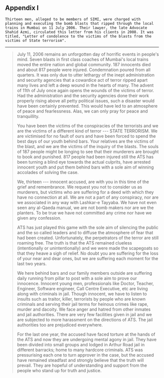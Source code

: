 ## Appendix I

`Thirteen men, alleged to be members of SIMI, were charged with planning and executing the bomb blasts that ripped through the local trains in Mumbai on 11 July 2006. Their lawyer, the late Advocate Shahid Azmi, circulated this letter from his clients in 2008. It was titled, "Letter of condolence to the victims of the blasts from the victims of State terrorism".`

----

>July 11, 2006 remains an unforgotten day of horrific events in people's mind. Seven blasts in first class coaches of Mumbai's local trains moved the entire nation and global community. 187 innocents died and about 817 people were injured. Condemnation poured from all quarters. It was only due to utter lethargy of the inept administration and security agencies that a cowardice act of terror ripped apart many lives and left a deep wound in the hearts of many. The advent of 11th of July once again opens the wounds of the victims of terror. Had the administration and the security agencies done their work properly rising above all petty political issues, such a disaster would have been certainly prevented. This would have led to an atmosphere of peace and fearlessness. Alas, we can only pray for peace and tranquillity.
>
>You have been the victims of the conspiracies of the terrorists and we are the victims of a different kind of terror --- STATE TERRORISM. We are victimised for no fault of ours and have been forced to spend the best days of our youth behind bars. Your relatives are the victims of the blast, and we are the victims of the inquiry of the blasts. The souls of 187 people might be longing to see that their murderers are brought to book and punished. 817 people had been injured still the ATS has been turning a blind eye towards the actual culprits, have arrested innocent youth and put them behind bars with a sole aim of winning accolades of solving the case.
>
>We, thirteen --- innocent accused, are with you in this time of the grief and remembrance. We request you not to consider us as murderers, but victims who are suffering for a deed with which they have no connection at all. We are not a part of any conspiracy, nor are we associated in any way with Lashkar-e Tayyaba. We have not even seen any al-Qaeda manual, we are not bomb makers nor are we the planters. To be true we have not committed any crime nor have we given any confession.
>
>ATS has just played this game with the sole aim of silencing the public and the so called leaders and to diffuse the atmosphere of fear that had been created. Unfortunately, the perpetrators of the terror are still roaming free. The truth is that the ATS remained clueless (intentionally or unintentionally) and we were made the scapegoats so that they heave a sigh of relief. No doubt you are suffering for the loss of your near and dear ones, but we are suffering each moment for the last two years.
>
>We here behind bars and our family members outside are suffering daily running from pillar to post with a sole aim to prove our innocence. Innocent young men, professionals like Doctor, Teacher, Engineer, Software engineer, Call Centre Executive, etc are living along with criminals in jail. Though innocent, we have to listen to insults such as traitor, killer, terrorists by people who are known criminals and serving their jail terms for heinous crimes like rape, murder and dacoity. We face anger and hatred from other inmates and jail authorities. There are very few facilities given in jail and we are subjected to more harassment on the directions of ATS. The jail authorities too are prejudiced everywhere.
>
>For the last one year, the accused have faced torture at the hands of the ATS and now they are undergoing mental agony in jail. They have been divided into small groups and lodged in Arthur Road jail in different barracks; home to many hardcore criminals. ATS was pressurising each one to turn approver in the case, but the accused have remained steadfast and strongly believe that the truth will prevail. They are hopeful of understanding and support from the people who stand up for truth and justice.
